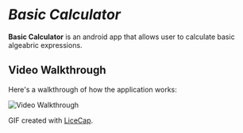 # *Basic Calculator* #

**Basic Calculator** is an android app that allows user to calculate basic algeabric expressions.

## Video Walkthrough

Here's a walkthrough of how the application works:

<img src='https://github.com/apena141/Basic-Calculator/blob/main/demo.gif' title='Video Walkthrough' width='' alt='Video Walkthrough' />

GIF created with [LiceCap](http://www.cockos.com/licecap/).
